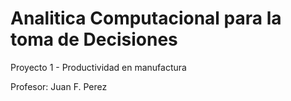# Analitica Computacional para la toma de Decisiones

Proyecto 1 - Productividad en manufactura

Profesor: Juan F. Perez
